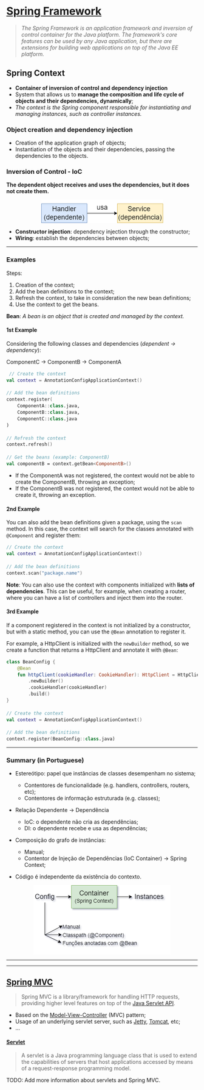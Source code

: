 # [Spring Framework](https://spring.io/)

> *The Spring Framework is an application framework and inversion of control container for the Java platform. The framework's core features can be used by any Java application, but there are extensions for building web applications on top of the Java EE platform.*

## Spring Context

* **Container of inversion of control and dependency injection**
* System that allows us to **manage the composition and life cycle of objects and their dependencies, dynamically**;
* *The context is the Spring component responsible for instantiating and managing instances, such as controller instances.*

### Object creation and dependency injection

* Creation of the application graph of objects;
* Instantiation of the objects and their dependencies, passing the dependencies to the objects.

### Inversion of Control - IoC

**The dependent object receives and uses the dependencies, but it does not create them.**

<p align="center">
    <img src="./docs/dependencies.png" alt="Inversion of Control" align="center"/>
</p>

* **Constructor injection**: dependency injection through the constructor;
* **Wiring**: establish the dependencies between objects;

---

### Examples

Steps:

1. Creation of the context;
2. Add the bean definitions to the context;
3. Refresh the context, to take in consideration the new bean definitions;
4. Use the context to get the beans.

**Bean**: *A bean is an object that is created and managed by the context.*

#### 1st Example

Considering the following classes and dependencies (*dependent -> dependency*):

ComponentC -> ComponentB ->  ComponentA

```kotlin
 // Create the context
val context = AnnotationConfigApplicationContext()

// Add the bean definitions
context.register(
    ComponentA::class.java,
    ComponentB::class.java,
    ComponentC::class.java
)

// Refresh the context
context.refresh()

// Get the beans (example: ComponentB)
val componentB = context.getBean<ComponentB>()
```

* If the ComponentA was not registered, the context would not be able to create the ComponentB, throwing an exception;
* If the ComponentB was not registered, the context would not be able to create it, throwing an exception.

#### 2nd Example

You can also add the bean definitions given a package, using the `scan` method. In this case, the context will search for the classes annotated with `@Component` and register them:

```kotlin
// Create the context
val context = AnnotationConfigApplicationContext()

// Add the bean definitions
context.scan("package.name")
```

**Note**: You can also use the context with components initialized with **lists of dependencies**. This can be useful, for example, when creating a router, where you can have a list of controllers and inject them into the router.


#### 3rd Example

If a component registered in the context is not initialized by a constructor, but with a static method, you can use the `@Bean` annotation to register it.

For example, a HttpClient is initialized with the `newBuilder` method, so we create a function that returns a HttpClient and annotate it with `@Bean`:

```kotlin
class BeanConfig {
    @Bean
    fun httpClient(cookieHandler: CookieHandler): HttpClient = HttpClient
        .newBuilder()
        .cookieHandler(cookieHandler)
        .build()
}

// Create the context
val context = AnnotationConfigApplicationContext()

// Add the bean definitions
context.register(BeanConfig::class.java)
```

---

### Summary (in Portuguese)

* Estereótipo: papel que instâncias de classes desempenham no sistema;
  * Contentores de funcionalidade (e.g. handlers, controllers, routers, etc);
  * Contentores de informação estruturada (e.g. classes);

* Relação Dependente -> Dependência
  * IoC: o dependente não cria as dependências;
  * DI: o dependente recebe e usa as dependências;
* Composição do grafo de instâncias:
  * Manual;
  * Contentor de Injeção de Dependências (IoC Container) -> Spring Context;
* Código é independente da existência do contexto.

<p align="center">
    <img src="./docs/context.png" alt="Context" align="center"/>
</p>

---
---

## [Spring MVC](https://docs.spring.io/spring-framework/docs/3.2.x/spring-framework-reference/html/mvc.html)

> Spring MVC is a library/framework for handling HTTP requests, providing higher level features on top of the [Java Servlet API](https://javaee.github.io/servlet-spec/).

* Based on the [Model-View-Controller](https://en.wikipedia.org/wiki/Model%E2%80%93view%E2%80%93controller) (MVC) pattern;
* Usage of an underlying servlet server, such as [Jetty](https://www.eclipse.org/jetty/), [Tomcat](https://tomcat.apache.org/), etc;
* ...

#### [Servlet](https://docs.oracle.com/javaee/6/tutorial/doc/bnafe.html)

> A servlet is a Java programming language class that is used to extend the capabilities of servers that host applications accessed by means of a request-response programming model.

TODO: Add more information about servlets and Spring MVC.